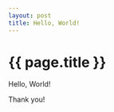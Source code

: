 ```yaml
---
layout: post
title: Hello, World!
---
```


{{ page.title }}
================

Hello, World!

Thank you!
